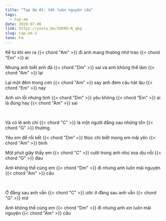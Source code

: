 ```yaml
---
title: "Tạp âm #1: Vẫn luôn nguyện cầu"
tags:
  - tap-am
date: 2020-07-06
link: https://youtu.be/ZdK0O-N_qbg
slug: tap-am-1
tone: Fm
---
```

Kể từ khi em ra {{< chord "Am" >}} đi anh mang thương nhớ trao {{< chord "Em" >}} ai

Nhưng anh biết anh đã {{< chord "Dm" >}} sai và anh không thể làm {{< chord "Am" >}} lại

Lại một đêm trong cơn {{< chord "Am" >}} say anh đem câu hát lâu {{< chord "Em" >}} nay

Anh xin lỗi nhưng tình {{< chord "Dm" >}} yêu không {{< chord "Em" >}} ai là đúng hay {{< chord "Am" >}} sai

<br>

Và có lẽ anh chỉ {{< chord "C" >}} là một người đằng sau những tổn {{< chord "G" >}} thương

Yêu em để rồi kết {{< chord "Dm" >}} thúc chỉ biết mong em mãi yên {{< chord "Am" >}} bình

Một phút giây thấy em {{< chord "C" >}} cười trong anh như xoa dịu nỗi {{< chord "G" >}} đau

Anh không thể cùng em {{< chord "Dm" >}} đi nhưng anh luôn mãi nguyện {{< chord "Am" >}} cầu

<br>

Ở đằng sau anh vẫn {{< chord "C" >}} ước ở đằng sau anh vẫn {{< chord "G" >}} mơ

Anh không thể cùng em {{< chord "Dm" >}} đi nhưng anh xin luôn mãi nguyện {{< chord "Am" >}} cầu

